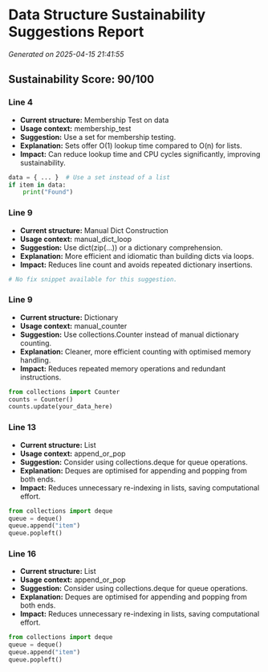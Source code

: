 # Data Structure Sustainability Suggestions Report
_Generated on 2025-04-15 21:41:55_

## Sustainability Score: 90/100

### Line 4
- **Current structure:** Membership Test on data
- **Usage context:** membership_test
- **Suggestion:** Use a set for membership testing.
- **Explanation:** Sets offer O(1) lookup time compared to O(n) for lists.
- **Impact:** Can reduce lookup time and CPU cycles significantly, improving sustainability.

```python
data = { ... }  # Use a set instead of a list
if item in data:
    print("Found")
```

### Line 9
- **Current structure:** Manual Dict Construction
- **Usage context:** manual_dict_loop
- **Suggestion:** Use dict(zip(...)) or a dictionary comprehension.
- **Explanation:** More efficient and idiomatic than building dicts via loops.
- **Impact:** Reduces line count and avoids repeated dictionary insertions.

```python
# No fix snippet available for this suggestion.
```

### Line 9
- **Current structure:** Dictionary
- **Usage context:** manual_counter
- **Suggestion:** Use collections.Counter instead of manual dictionary counting.
- **Explanation:** Cleaner, more efficient counting with optimised memory handling.
- **Impact:** Reduces repeated memory operations and redundant instructions.

```python
from collections import Counter
counts = Counter()
counts.update(your_data_here)
```

### Line 13
- **Current structure:** List
- **Usage context:** append_or_pop
- **Suggestion:** Consider using collections.deque for queue operations.
- **Explanation:** Deques are optimised for appending and popping from both ends.
- **Impact:** Reduces unnecessary re-indexing in lists, saving computational effort.

```python
from collections import deque
queue = deque()
queue.append("item")
queue.popleft()
```

### Line 16
- **Current structure:** List
- **Usage context:** append_or_pop
- **Suggestion:** Consider using collections.deque for queue operations.
- **Explanation:** Deques are optimised for appending and popping from both ends.
- **Impact:** Reduces unnecessary re-indexing in lists, saving computational effort.

```python
from collections import deque
queue = deque()
queue.append("item")
queue.popleft()
```
